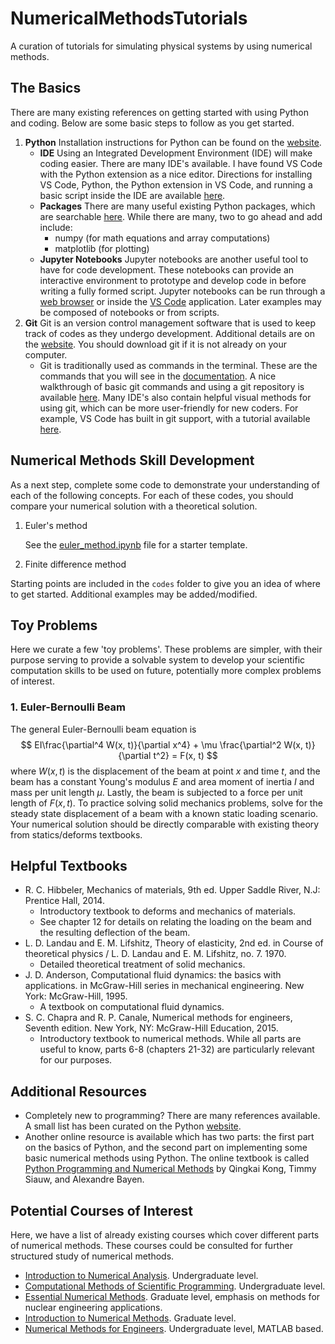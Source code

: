 # NumericalMethodsTutorials
A curation of tutorials for simulating physical systems by using numerical methods.


## The Basics
There are many existing references on getting started with using Python and coding. Below are some basic steps to follow as you get started.

1. **Python** Installation instructions for Python can be found on the [website](https://www.python.org/about/gettingstarted/).
    - **IDE** Using an Integrated Development Environment (IDE) will make coding easier. There are many IDE's available. I have found VS Code with the Python extension as a nice editor. Directions for installing VS Code, Python, the Python extension in VS Code, and running a basic script inside the IDE are available [here](https://code.visualstudio.com/docs/python/python-tutorial).
    - **Packages** There are many useful existing Python packages, which are searchable [here](https://pypi.org). While there are many, two to go ahead and add include:
        - numpy (for math equations and array computations)
        - matplotlib (for plotting)
    - **Jupyter Notebooks** Jupyter notebooks are another useful tool to have for code development. These notebooks can provide an interactive environment to prototype and develop code in before writing a fully formed script. Jupyter notebooks can be run through a [web browser](https://www.dataquest.io/blog/jupyter-notebook-tutorial/) or inside the [VS Code](https://code.visualstudio.com/docs/datascience/jupyter-notebooks) application. Later examples may be composed of notebooks or from scripts.
2. **Git** Git is an version control management software that is used to keep track of codes as they undergo development. Additional details are on the [website](https://git-scm.com). You should download git if it is not already on your computer. 
    - Git is traditionally used as commands in the terminal. These are the commands that you will see in the [documentation](https://git-scm.com/doc). A nice walkthrough of basic git commands and using a git repository is available [here](https://antonz.org/git-by-example/). Many IDE's also contain helpful visual methods for using git, which can be more user-friendly for new coders. For example, VS Code has built in git support, with a tutorial available [here](https://code.visualstudio.com/docs/sourcecontrol/overview).


## Numerical Methods Skill Development
As a next step, complete some code to demonstrate your understanding of each of the following concepts. For each of these codes, you should compare your numerical solution with a theoretical solution.
1. Euler's method
    
    See the [euler_method.ipynb](codes/euler_method.ipynb) file for a starter template.
2. Finite difference method
    <!-- See the [finite_difference_method.ipynb](codes) -->

Starting points are included in the `codes` folder to give you an idea of where to get started. Additional examples may be added/modified.

## Toy Problems
Here we curate a few 'toy problems'. These problems are simpler, with their purpose serving to provide a solvable system to develop your scientific computation skills to be used on future, potentially more complex problems of interest.
### 1. Euler-Bernoulli Beam
The general Euler-Bernoulli beam equation is
$$
EI\frac{\partial^4 W(x, t)}{\partial x^4} + \mu \frac{\partial^2 W(x, t)}{\partial t^2} = F(x, t)
$$
where $W(x, t)$ is the displacement of the beam at point $x$ and time $t$, and the beam has a constant Young's modulus $E$ and area moment of inertia $I$ and mass per unit length $\mu$. Lastly, the beam is subjected to a force per unit length of $F(x, t)$.
To practice solving solid mechanics problems, solve for the steady state displacement of a beam with a known static loading scenario. Your numerical solution should be directly comparable with existing theory from statics/deforms textbooks.


## Helpful Textbooks
- R. C. Hibbeler, Mechanics of materials, 9th ed. Upper Saddle River, N.J: Prentice Hall, 2014.
    - Introductory textbook to deforms and mechanics of materials.
    - See chapter 12 for details on relating the loading on the beam and the resulting deflection of the beam.
- L. D. Landau and E. M. Lifshitz, Theory of elasticity, 2nd ed. in Course of theoretical physics / L. D. Landau and E. M. Lifshitz, no. 7. 1970.
    - Detailed theoretical treatment of solid mechanics.
- J. D. Anderson, Computational fluid dynamics: the basics with applications. in McGraw-Hill series in mechanical engineering. New York: McGraw-Hill, 1995.
    - A textbook on computational fluid dynamics.
- S. C. Chapra and R. P. Canale, Numerical methods for engineers, Seventh edition. New York, NY: McGraw-Hill Education, 2015.
    - Introductory textbook to numerical methods. While all parts are useful to know, parts 6-8 (chapters 21-32) are particularly relevant for our purposes.

## Additional Resources
- Completely new to programming? There are many references available. A small list has been curated on the Python [website](https://wiki.python.org/moin/IntroductoryBooks).
- Another online resource is available which has two parts: the first part on the basics of Python, and the second part on implementing some basic numerical methods using Python. The online textbook is called [Python Programming and Numerical Methods](https://pythonnumericalmethods.studentorg.berkeley.edu/notebooks/Index.html) by Qingkai Kong, Timmy Siauw, and Alexandre Bayen. 

## Potential Courses of Interest
Here, we have a list of already existing courses which cover different parts of numerical methods. These courses could be consulted for further structured study of numerical methods.
- [Introduction to Numerical Analysis](https://ocw.mit.edu/courses/18-330-introduction-to-numerical-analysis-spring-2012/pages/syllabus/). Undergraduate level.
- [Computational Methods of Scientific Programming](https://ocw.mit.edu/courses/12-010-computational-methods-of-scientific-programming-fall-2011/pages/syllabus/). Undergraduate level.
- [Essential Numerical Methods](https://ocw.mit.edu/courses/22-15-essential-numerical-methods-fall-2014/pages/syllabus/). Graduate level, emphasis on methods for nuclear engineering applications.
- [Introduction to Numerical Methods](https://ocw.mit.edu/courses/18-335j-introduction-to-numerical-methods-spring-2019/pages/syllabus/). Graduate level.
- [Numerical Methods for Engineers](https://www.coursera.org/learn/numerical-methods-engineers). Undergraduate level, MATLAB based.